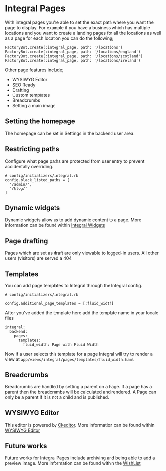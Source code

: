 # Integral Pages

With integral pages you're able to set the exact path where you want the page to display. For example if you have a business which has multiple locations and you want to create a landing pages for all the locations as well as a page for each location you can do the following;
```
FactoryBot.create(:integral_page, path: '/locations')
FactoryBot.create(:integral_page, path: '/locations/england')
FactoryBot.create(:integral_page, path: '/locations/scotland')
FactoryBot.create(:integral_page, path: '/locations/ireland')
```

Other page features include;
* WYSIWYG Editor
* SEO Ready
* Drafting
* Custom templates
* Breadcrumbs
* Setting a main image

## Setting the homepage
The homepage can be set in Settings in the backend user area.

## Restricting paths
Configure what page paths are protected from user entry to prevent accidentally overriding.
```
# config/initializers/integral.rb
config.black_listed_paths = [
  '/admin/',
  '/blog/'
]
```

## Dynamic widgets
Dynamic widgets allow us to add dynamic content to a page. More information can be found within [Integral Widgets](https://integralrails.com)

## Page drafting
Pages which are set as draft are only viewable to logged-in users. All other users (visitors) are served a 404

## Templates
You can add page templates to Integral through the Integral config.
```
# config/initializers/integral.rb

config.additional_page_templates = [:fluid_width]
```
After you've added the template here add the template name in your locale files
```
integral:
  backend:
    pages:
      templates:
        fluid_width: Page with Fluid Width
```
Now if a user selects this template for a page Integral will try to render a view at ```app/views/integral/pages/templates/fluid_width.haml```

## Breadcrumbs
Breadcrumbs are handled by setting a parent on a Page. If a page has a parent then the breadcrumbs will be calculated and rendered. A Page can only be a parent if it is not a child and is published.

## WYSIWYG Editor
This editor is powered by [Ckeditor](https://github.com/galetahub/ckeditor). More information can be found within [WYSIWYG Editor](https://integralrails.com)

## Future works
Future works for Integral Pages include archiving and being able to add a preview image. More information can be found within the [WishList](https://github.com/yamasolutions/integral/wiki/Wish-List)

